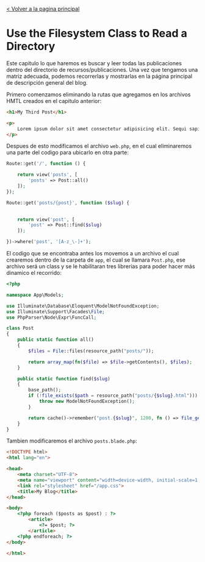[< Volver a la pagina principal](/docs/readme.md)

# Use the Filesystem Class to Read a Directory

Este capitulo lo que haremos es buscar y leer todas las publicaciones dentro del directorio de recursos/publicaciones. Una vez que tengamos una matriz adecuada, podemos recorrerlas y mostrarlas en la página principal de descripción general del blog.

Primero comenzamos eliminando la rutas que agregamos en los archivos HMTL creados en el capitulo anterior:

```html
<h1>My Third Post</h1>

<p>
    Lorem ipsum dolor sit amet consectetur adipisicing elit. Sequi sapiente nesciunt iure, dolore delectus, laudantium qui nihil aperiam cum incidunt odio, asperiores quisquam hic! Maxime voluptatibus quibusdam sit provident optio.
</p>
```

Despues de esto modificamos el archivo `web.php`, en el cual eliminaremos una parte del codigo para ubicarlo en otra parte:

```php
Route::get('/', function () {

    return view('posts', [
        'posts' => Post::all()
    ]);
});

Route::get('posts/{post}', function ($slug) {
 

    return view('post', [
        'post' => Post::find($slug)
    ]);

})->where('post', '[A-z_\-]+');
```

El codigo que se encontraba antes los movemos a un archivo el cual crearemos dentro de la carpeta de `app`, el cual se llamara `Post.php`, ese archivo será un class y se le habilitaran tres librerias para poder hacer más dinamico el recorrido:

```php
<?php

namespace App\Models;

use Illuminate\Database\Eloquent\ModelNotFoundException;
use Illuminate\Support\Facades\File;
use PhpParser\Node\Expr\FuncCall;

class Post
{
    public static function all()
    {
        $files = File::files(resource_path("posts/"));

        return array_map(fn($file) => $file->getContents(), $files);
    }

    public static function find($slug)
    {
        base_path();
        if (!file_exists($path = resource_path("posts/{$slug}.html"))) {
            throw new ModelNotFoundException();
        }

        return cache()->remember("post.{$slug}", 1200, fn () => file_get_contents($path));
    }
}

```
Tambien modificaremos el archivo `posts.blade.php`:

```html
<!DOCTYPE html>
<html lang="en">

<head>
    <meta charset="UTF-8">
    <meta name="viewport" content="width=device-width, initial-scale=1.0">
    <link rel="stylesheet" href="/app.css">
    <title>My Blog</title>
</head>

<body>
    <?php foreach ($posts as $post) : ?>
        <article>
            <?= $post; ?>
        </article>
    <?php endforeach; ?>
</body>

</html>
```


